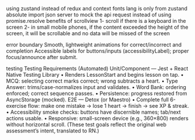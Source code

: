 using zustand instead of redux and context
fonts
lang is only from zustand
absolute import
json server to mock the api request instead of using promise.resolve
benefits of scrollview
1- scroll if there is a keyboard in the screen
2- in small mobile phones, if the content exceeded the height of the screen, it will be scrollable and no data will be missed of the screen

error boundary
Smooth, lightweight animations for correct/incorrect and completion
Accessible labels for buttons/inputs (accessibilityLabel); proper focus/announce after submit.

testing
Testing Requirements (Automated)
Unit/Component — Jest + React Native Testing Library
• Renders LessonStart and begins lesson on tap.
• MCQ: selecting correct marks correct; wrong subtracts a heart.
• Type Answer: trims/case-normalizes input and validates.
• Word Bank: ordering enforced; correct sequence passes.
• Persistence: progress restored from AsyncStorage (mocked).
E2E — Detox (or Maestro)
• Complete full 6-exercise flow: make one mistake → lose 1 heart → finish → see XP & streak.
• Accessibility smoke checks: buttons have discernible names; tab/next actions usable.
• Responsive: small-screen device (e.g., 360×800) renders without horizontal scroll.
(These test goals reflect the original web assessment’s intent, translated to RN.)

